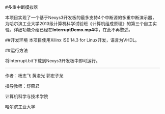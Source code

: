 #多重中断模拟器

本项目实现了一个基于Nexys3开发板的最多支持4个中断源的多重中断演示器，为哈尔滨工业大学2013级计算机科学试验班《计算机组成原理》的第三个自主实验。详细功能介绍已经在**InterruptDemo.mp4**中，在此不再赘述。

##开发环境
本项目使用Xilinx ISE 14.3 for Linux开发，语言为VHDL。

##运行方法

将Interrupt.bit下载到Nexys3开发板中即可运行。

---

作者：杨志飞 黄渝光 郭宏子龙

指导教师：舒燕君

计算机科学与技术学院

哈尔滨工业大学